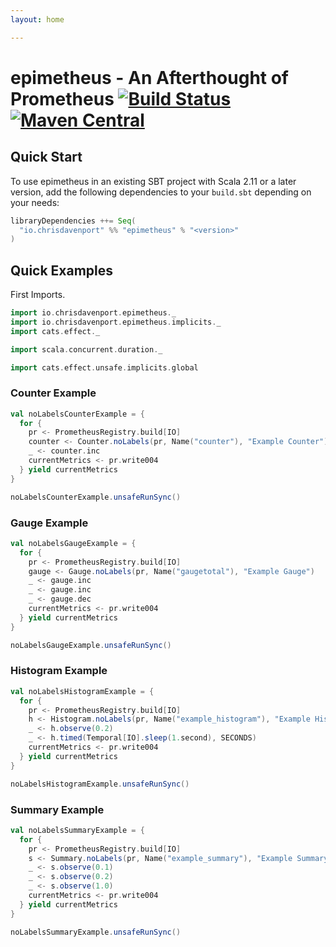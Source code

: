 ```yaml
---
layout: home

---
```


# epimetheus - An Afterthought of Prometheus [![Build Status](https://travis-ci.com/ChristopherDavenport/epimetheus.svg?branch=master)](https://travis-ci.com/ChristopherDavenport/epimetheus) [![Maven Central](https://maven-badges.herokuapp.com/maven-central/io.chrisdavenport/epimetheus_2.12/badge.svg)](https://maven-badges.herokuapp.com/maven-central/io.chrisdavenport/epimetheus_2.12)

## Quick Start

To use epimetheus in an existing SBT project with Scala 2.11 or a later version, add the following dependencies to your
`build.sbt` depending on your needs:

```scala
libraryDependencies ++= Seq(
  "io.chrisdavenport" %% "epimetheus" % "<version>"
)
```

## Quick Examples

First Imports.

```scala mdoc:silent
import io.chrisdavenport.epimetheus._
import io.chrisdavenport.epimetheus.implicits._
import cats.effect._

import scala.concurrent.duration._

import cats.effect.unsafe.implicits.global
```

### Counter Example

```scala mdoc
val noLabelsCounterExample = {
  for {
    pr <- PrometheusRegistry.build[IO]
    counter <- Counter.noLabels(pr, Name("counter"), "Example Counter")
    _ <- counter.inc
    currentMetrics <- pr.write004
  } yield currentMetrics
}

noLabelsCounterExample.unsafeRunSync()
```

### Gauge Example

```scala mdoc
val noLabelsGaugeExample = {
  for {
    pr <- PrometheusRegistry.build[IO]
    gauge <- Gauge.noLabels(pr, Name("gaugetotal"), "Example Gauge")
    _ <- gauge.inc
    _ <- gauge.inc
    _ <- gauge.dec
    currentMetrics <- pr.write004
  } yield currentMetrics
}

noLabelsGaugeExample.unsafeRunSync()
```

### Histogram Example

```scala mdoc
val noLabelsHistogramExample = {
  for {
    pr <- PrometheusRegistry.build[IO]
    h <- Histogram.noLabels(pr, Name("example_histogram"), "Example Histogram")
    _ <- h.observe(0.2)
    _ <- h.timed(Temporal[IO].sleep(1.second), SECONDS)
    currentMetrics <- pr.write004
  } yield currentMetrics
}

noLabelsHistogramExample.unsafeRunSync()
```

### Summary Example

```scala mdoc
val noLabelsSummaryExample = {
  for {
    pr <- PrometheusRegistry.build[IO]
    s <- Summary.noLabels(pr, Name("example_summary"), "Example Summary", Summary.quantile(0.5,0.05))
    _ <- s.observe(0.1)
    _ <- s.observe(0.2)
    _ <- s.observe(1.0)
    currentMetrics <- pr.write004
  } yield currentMetrics
}

noLabelsSummaryExample.unsafeRunSync()
```
